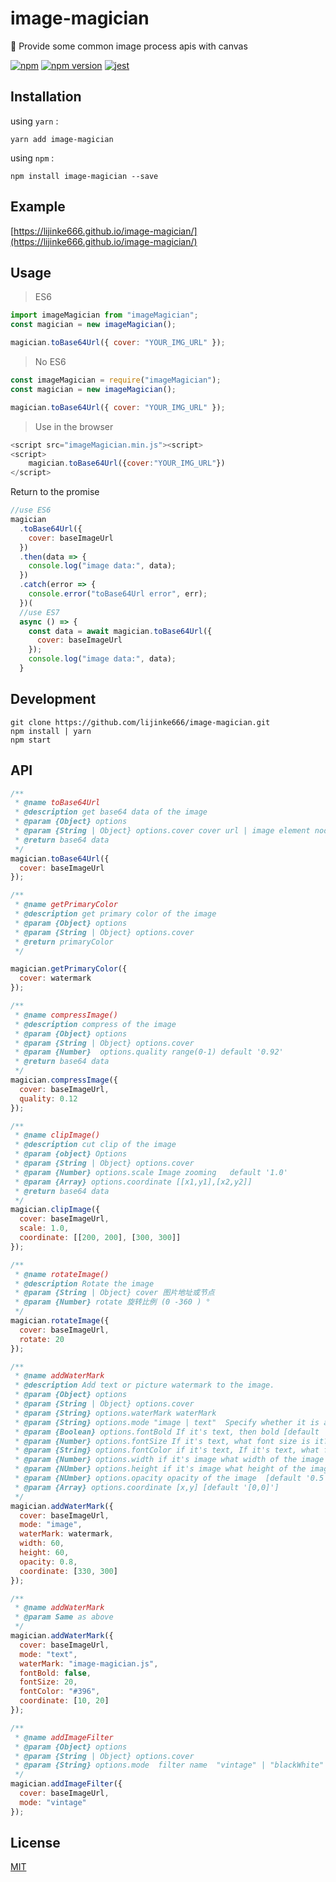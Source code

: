 # image-magician

:art: Provide some common image process apis with canvas

[![npm](https://img.shields.io/npm/dm/image-magician.svg?style=flat-square)](https://www.npmjs.com/package/image-magician)
[![npm version](https://img.shields.io/npm/v/image-magician.svg?style=flat-square)](https://badge.fury.io/js/image-magician)
[![jest](https://facebook.github.io/jest/img/jest-badge.svg)](https://github.com/facebook/jest)

## Installation

using `yarn` :

```
yarn add image-magician
```

using `npm` :

```
npm install image-magician --save
```

## Example

[https://lijinke666.github.io/image-magician/](https://lijinke666.github.io/image-magician/)

## Usage

> ES6

```js
import imageMagician from "imageMagician";
const magician = new imageMagician();

magician.toBase64Url({ cover: "YOUR_IMG_URL" });
```

> No ES6

```js
const imageMagician = require("imageMagician");
const magician = new imageMagician();

magician.toBase64Url({ cover: "YOUR_IMG_URL" });
```

> Use in the browser

```js
<script src="imageMagician.min.js"><script>
<script>
    magician.toBase64Url({cover:"YOUR_IMG_URL"})
</script>
```

Return to the promise

```js
//use ES6
magician
  .toBase64Url({
    cover: baseImageUrl
  })
  .then(data => {
    console.log("image data:", data);
  })
  .catch(error => {
    console.error("toBase64Url error", err);
  })(
  //use ES7
  async () => {
    const data = await magician.toBase64Url({
      cover: baseImageUrl
    });
    console.log("image data:", data);
  }
```

## Development

```
git clone https://github.com/lijinke666/image-magician.git
npm install | yarn
npm start
```

## API

```js
/**
 * @name toBase64Url
 * @description get base64 data of the image
 * @param {Object} options
 * @param {String | Object} options.cover cover url | image element node   The next cover parameter is the same as this.
 * @return base64 data
 */
magician.toBase64Url({
  cover: baseImageUrl
});

/**
 * @name getPrimaryColor
 * @description get primary color of the image
 * @param {Object} options
 * @param {String | Object} options.cover
 * @return primaryColor
 */

magician.getPrimaryColor({
  cover: watermark
});

/**
 * @name compressImage()
 * @description compress of the image
 * @param {Object} options
 * @param {String | Object} options.cover
 * @param {Number}  options.quality range(0-1) default '0.92'
 * @return base64 data
 */
magician.compressImage({
  cover: baseImageUrl,
  quality: 0.12
});

/**
 * @name clipImage()
 * @description cut clip of the image
 * @param {object} Options
 * @param {String | Object} options.cover
 * @param {Number} options.scale Image zooming   default '1.0'
 * @param {Array} options.coordinate [[x1,y1],[x2,y2]]
 * @return base64 data
 */
magician.clipImage({
  cover: baseImageUrl,
  scale: 1.0,
  coordinate: [[200, 200], [300, 300]]
});

/**
 * @name rotateImage()
 * @description Rotate the image
 * @param {String | Object} cover 图片地址或节点
 * @param {Number} rotate 旋转比例 (0 -360 ) °
 */
magician.rotateImage({
  cover: baseImageUrl,
  rotate: 20
});

/**
 * @name addWaterMark
 * @description Add text or picture watermark to the image.
 * @param {Object} options
 * @param {String | Object} options.cover
 * @param {String} options.waterMark waterMark
 * @param {String} options.mode "image | text"  Specify whether it is a image or a text. [default 'text']
 * @param {Boolean} options.fontBold If it's text, then bold [default 'true']
 * @param {Number} options.fontSize If it's text, what font size is it?  [default 20]
 * @param {String} options.fontColor if it's text, If it's text, what font color is it? [default'rgba(255,255,255,.5)']
 * @param {Number} options.width if it's image what width of the image [default '50']
 * @param {NUmber} options.height if it's image what height of the image [default '50']
 * @param {NUmber} options.opacity opacity of the image  [default '0.5']
 * @param {Array} options.coordinate [x,y] [default '[0,0]']
 */
magician.addWaterMark({
  cover: baseImageUrl,
  mode: "image",
  waterMark: watermark,
  width: 60,
  height: 60,
  opacity: 0.8,
  coordinate: [330, 300]
});

/**
 * @name addWaterMark
 * @param Same as above
 */
magician.addWaterMark({
  cover: baseImageUrl,
  mode: "text",
  waterMark: "image-magician.js",
  fontBold: false,
  fontSize: 20,
  fontColor: "#396",
  coordinate: [10, 20]
});

/**
 * @name addImageFilter
 * @param {Object} options
 * @param {String | Object} options.cover
 * @param {String} options.mode  filter name  "vintage" | "blackWhite" | "relief" | "blur"
 */
magician.addImageFilter({
  cover: baseImageUrl,
  mode: "vintage"
});
```

## License

[MIT](https://github.com/image-magician/dawdler/blob/master/LICENCE)
